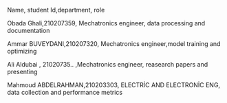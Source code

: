 Name, student Id,department, role 

Obada Ghali,210207359, Mechatronics engineer, data processing and documentation 

Ammar BUVEYDANI,210207320, Mechatronics engineer,model training and optimizing 

Ali Aldubai , 21020735.. ,Mechatronics engineer, reasearch papers and presenting 

Mahmoud ABDELRAHMAN,210203303, ELECTRİC AND ELECTRONİC ENG, data collection and performance metrics 



